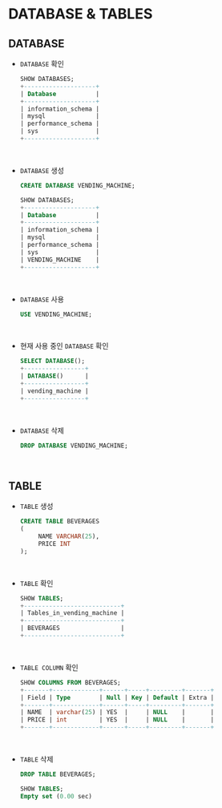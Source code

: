 # DATABASE & TABLES

## DATABASE

- `DATABASE` 확인

  ```sql
  SHOW DATABASES;
  +--------------------+
  | Database           |
  +--------------------+
  | information_schema |
  | mysql              |
  | performance_schema |
  | sys                |
  +--------------------+
  ```

<br>

- `DATABASE` 생성

  ```sql
  CREATE DATABASE VENDING_MACHINE;
  ```
  
  ```sql
  SHOW DATABASES;
  +--------------------+
  | Database           |
  +--------------------+
  | information_schema |
  | mysql              |
  | performance_schema |
  | sys                |
  | VENDING_MACHINE    |
  +--------------------+
  ```
  
<br>

- `DATABASE` 사용

  ```sql
  USE VENDING_MACHINE;
  ```

<br>

- 현재 사용 중인 `DATABASE` 확인

  ```sql
  SELECT DATABASE();
  +-----------------+
  | DATABASE()      |
  +-----------------+
  | vending_machine |
  +-----------------+
  ```

<br>

- `DATABASE` 삭제

  ```sql
  DROP DATABASE VENDING_MACHINE;
  ```

<br>

## TABLE

- `TABLE` 생성

  ```sql
  CREATE TABLE BEVERAGES
  (
       NAME VARCHAR(25),
       PRICE INT
  );
  ```

<br>

- `TABLE` 확인

  ```sql
  SHOW TABLES;
  +---------------------------+
  | Tables_in_vending_machine |
  +---------------------------+
  | BEVERAGES                 |
  +---------------------------+
  ```

<br>

- `TABLE COLUMN` 확인

  ```sql
  SHOW COLUMNS FROM BEVERAGES;
  +-------+-------------+------+-----+---------+-------+
  | Field | Type        | Null | Key | Default | Extra |
  +-------+-------------+------+-----+---------+-------+
  | NAME  | varchar(25) | YES  |     | NULL    |       |
  | PRICE | int         | YES  |     | NULL    |       |
  +-------+-------------+------+-----+---------+-------+
  ```

<br>

- `TABLE` 삭제

  ```sql
  DROP TABLE BEVERAGES;
  ```
  
  ```sql
  SHOW TABLES;
  Empty set (0.00 sec)
  ```
